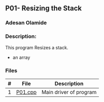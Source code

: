 ## P01- Resizing the Stack
### Adesan Olamide
### Description:

This program Resizes a stack.

* an array


### Files

|   #   | File                         | Description                 |
| :---: | ---------------------------- | --------------------------- |
|   1   | [P01.cpp](https://github.com/its-olamidey/3013-Algorithms-Adesan/blob/main/Assignments/P01/P01.cpp)         | Main driver of program      |

